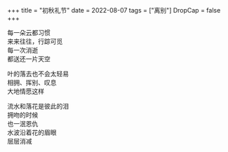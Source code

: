 +++
title = "初秋礼节"
date = 2022-08-07
tags = ["离别"]
DropCap = false
+++

每一朵云都习惯<br>
来来往往，行踪可觅<br>
每一次消逝<br>
都送还一片天空<br>

叶的落去也不会太轻易<br>
相拥、挥别、叹息<br>
大地情愿这样<br>

流水和落花是彼此的泪<br>
拥吻的时候<br>
也一泯恩仇<br>
水波沿着花的眉眼<br>
层层消减<br>
